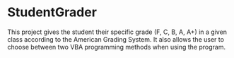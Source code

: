 # StudentGrader
This project gives the student their specific grade (F, C, B, A, A+) in a given class according to the American Grading System. It also allows the user to choose between two VBA programming methods when using the program.
